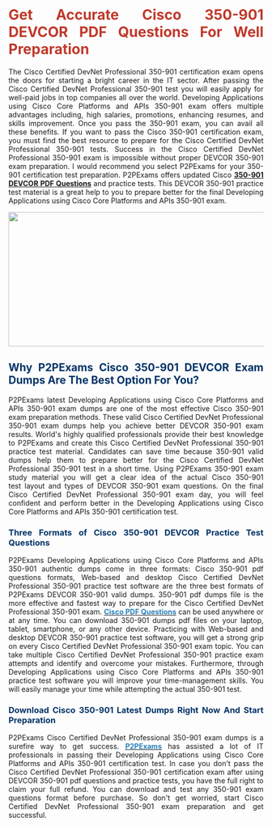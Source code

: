 <h1 style="text-align: justify;"><strong><span style="color:#c0392b;">Get Accurate Cisco 350-901 DEVCOR PDF Questions For Well Preparation</span></strong></h1>

<p style="text-align: justify;">The Cisco Certified DevNet Professional 350-901 certification exam opens the doors for&nbsp;starting a bright career in the IT sector. After passing the Cisco Certified DevNet Professional 350-901 test you will easily apply for well-paid jobs in top companies all over the world. Developing Applications using Cisco Core Platforms and APIs 350-901 exam offers multiple advantages including, high salaries, promotions, enhancing resumes, and skills improvement. Once you pass the 350-901 exam, you can avail all these benefits. If you want to pass the Cisco 350-901 certification exam, you must find the best resource to prepare for the Cisco Certified DevNet Professional 350-901 tests. Success in the Cisco Certified DevNet Professional 350-901 exam is impossible without proper DEVCOR 350-901 exam preparation. I would recommend you select P2PExams for your 350-901 certification test preparation. P2PExams offers updated Cisco <strong><a href="https://www.p2pexams.com/cisco/pdf/350-901">350-901 DEVCOR PDF Questions</a></strong> and practice tests. This DEVCOR 350-901 practice test material is a great help to&nbsp;you to prepare better for the final Developing Applications using Cisco Core Platforms and APIs 350-901 exam.</p>

<p style="text-align: center;"><img alt="" src="https://i.ibb.co/HFRwPxp/banner-36.jpg" style="width: 700px; height: 266px;" /></p>

<h2 style="text-align: justify;"><strong><span style="color:#003366;">Why P2PExams Cisco 350-901 DEVCOR Exam Dumps Are The Best Option For You?</span></strong></h2>

<p style="text-align: justify;">P2PExams latest Developing Applications using Cisco Core Platforms and APIs 350-901 exam dumps are one of the most effective Cisco 350-901 exam preparation methods.&nbsp;These valid Cisco Certified DevNet Professional 350-901 exam dumps help you achieve better DEVCOR 350-901 exam results. World&#39;s highly qualified professionals provide their best knowledge to P2PExams and create this Cisco Certified DevNet Professional 350-901 practice test material. Candidates can save time because 350-901 valid dumps help them to prepare better for the Cisco Certified DevNet Professional 350-901 test in a short time. Using P2PExams 350-901 exam study material you will get a clear idea of the actual Cisco 350-901 test&nbsp;layout and types of DEVCOR 350-901 exam questions. On the final Cisco Certified DevNet Professional 350-901 exam day, you will feel confident and perform better in the Developing Applications using Cisco Core Platforms and APIs 350-901 certification test.</p>

<h3 style="text-align: justify;"><span style="color:#003366;"><strong>Three Formats of Cisco 350-901 DEVCOR Practice Test Questions</strong></span></h3>

<p style="text-align: justify;">P2PExams Developing Applications using Cisco Core Platforms and APIs 350-901 authentic dumps come&nbsp;in three formats: Cisco 350-901 pdf questions formats,&nbsp;Web-based and desktop Cisco Certified DevNet Professional 350-901 practice test software are the three best formats of P2PExams DEVCOR 350-901 valid dumps. 350-901 pdf dumps file is the more effective and fastest way to prepare for the Cisco Certified DevNet Professional 350-901 exam.&nbsp;<strong><a href="https://www.p2pexams.com/cisco"><span style="color:#2980b9;">Cisco PDF Questions</span></a></strong> can be used anywhere or at any time. You can download 350-901 dumps pdf files on your laptop, tablet, smartphone, or any other device.&nbsp;Practicing with Web-based and desktop DEVCOR 350-901&nbsp;practice test software, you will get a strong grip on every Cisco Certified DevNet Professional 350-901 exam topic. You can take multiple Cisco Certified DevNet Professional 350-901 practice exam attempts and identify and overcome your mistakes. Furthermore, through Developing Applications using Cisco Core Platforms and APIs 350-901 practice test software you will improve your time-management skills. You will easily manage your time while attempting the actual 350-901 test.</p>

<h3 style="text-align: justify;"><strong><span style="color:#003366;">Download Cisco 350-901 Latest Dumps Right Now And Start Preparation</span></strong></h3>

<p style="text-align: justify;">P2PExams&nbsp;Cisco Certified DevNet Professional 350-901 exam dumps is a surefire way to get success. <strong><a href="https://www.p2pexams.com/"><span style="color:#2980b9;">P2PExams</span></a></strong> has assisted a lot of IT professionals in passing their Developing Applications using Cisco Core Platforms and APIs 350-901 certification test. In case you don&#39;t pass the Cisco Certified DevNet Professional 350-901 certification exam after using DEVCOR 350-901 pdf questions and practice tests, you have the full right to claim your full refund. You can download and test any 350-901 exam questions format before purchase. So don&#39;t get worried, start Cisco Certified DevNet Professional 350-901 exam preparation and get successful.</p>

<p style="text-align: justify;">&nbsp;</p>
